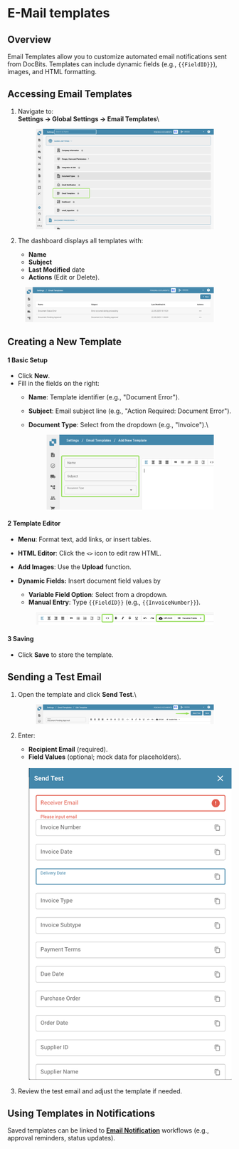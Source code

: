 # E-Mail templates

## **Overview**

Email Templates allow you to customize automated email notifications sent from DocBits. Templates can include dynamic fields (e.g., `{{FieldID}}`), images, and HTML formatting.

## **Accessing Email Templates**

1.  Navigate to:\
    **Settings → Global Settings → Email Templates**\


    <figure><img src="../../../.gitbook/assets/image (13) (1) (1).png" alt=""><figcaption></figcaption></figure>
2. The dashboard displays all templates with:
   * **Name**
   * **Subject**
   * **Last Modified** date
   * **Actions** (Edit or Delete).

<figure><img src="../../../.gitbook/assets/image (1) (1) (1) (1) (1).png" alt=""><figcaption></figcaption></figure>

## **Creating a New Template**

#### **1 Basic Setup**

* Click **New**.
* Fill in the fields on the right:
  * **Name**: Template identifier (e.g., "Document Error").
  * **Subject**: Email subject line (e.g., "Action Required: Document Error").
  *   **Document Type**: Select from the dropdown (e.g., "Invoice").\


      <div align="center"><figure><img src="../../../.gitbook/assets/image (2) (1) (1) (1) (1).png" alt=""><figcaption></figcaption></figure></div>

#### **2 Template Editor**

* **Menu**: Format text, add links, or insert tables.
* **HTML Editor**: Click the `<>` icon to edit raw HTML.
* **Add Images**: Use the **Upload** function.
*   **Dynamic Fields:** Insert document field values by

    * **Variable Field Option**: Select from a dropdown.
    * **Manual Entry**: Type `{{FieldID}}` (e.g., `{{InvoiceNumber}}`).

    <figure><img src="../../../.gitbook/assets/image (4) (1) (1) (1).png" alt=""><figcaption></figcaption></figure>

#### **3 Saving**

* Click **Save** to store the template.

## **Sending a Test Email**

1.  Open the template and click **Send Test**.\


    <figure><img src="../../../.gitbook/assets/image (5) (1) (1) (1).png" alt=""><figcaption></figcaption></figure>
2. Enter:
   * **Recipient Email** (required).
   * **Field Values** (optional; mock data for placeholders).\
     \
     ![](<../../../.gitbook/assets/image (6) (1) (1) (1).png>)
3. Review the test email and adjust the template if needed.

## **Using Templates in Notifications**

Saved templates can be linked to [**Email Notification**](email-notification/) workflows (e.g., approval reminders, status updates).
